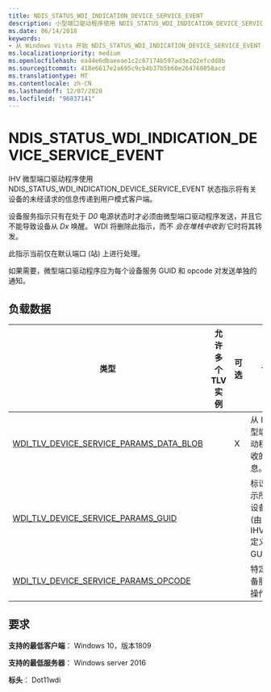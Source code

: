 ```yaml
---
title: NDIS_STATUS_WDI_INDICATION_DEVICE_SERVICE_EVENT
description: 小型端口驱动程序使用 NDIS_STATUS_WDI_INDICATION_DEVICE_SERVICE_EVENT 状态指示将有关设备的未经请求的信息传递到用户模式客户端。
ms.date: 06/14/2018
keywords:
- 从 Windows Vista 开始 NDIS_STATUS_WDI_INDICATION_DEVICE_SERVICE_EVENT 网络驱动程序
ms.localizationpriority: medium
ms.openlocfilehash: ea44e6dbaeeae1c2c67174b597ad3e2d2efcdd8b
ms.sourcegitcommit: 418e6617e2a695c9cb4b37b5b60e264760858acd
ms.translationtype: MT
ms.contentlocale: zh-CN
ms.lasthandoff: 12/07/2020
ms.locfileid: "96837141"
---
```

# <a name="ndis_status_wdi_indication_device_service_event"></a>NDIS_STATUS_WDI_INDICATION_DEVICE_SERVICE_EVENT

IHV 微型端口驱动程序使用 NDIS_STATUS_WDI_INDICATION_DEVICE_SERVICE_EVENT 状态指示将有关设备的未经请求的信息传递到用户模式客户端。

设备服务指示只有在处于 *D0* 电源状态时才必须由微型端口驱动程序发送，并且它不能导致设备从 *Dx* 唤醒。 WDI 将删除此指示，而不 *会在堆栈中收到* 它时将其转发。

此指示当前仅在默认端口 (站) 上进行处理。

如果需要，微型端口驱动程序应为每个设备服务 GUID 和 opcode 对发送单独的通知。

## <a name="payload-data"></a>负载数据

| 类型 | 允许多个 TLV 实例 | 可选 | 说明 |
| --- | --- | --- | --- |
| [WDI_TLV_DEVICE_SERVICE_PARAMS_DATA_BLOB](wdi-tlv-device-service-params-data-blob.md) |   | X | 从 IHV 微型端口驱动程序接收的信息。 |
| [WDI_TLV_DEVICE_SERVICE_PARAMS_GUID](wdi-tlv-device-service-params-guid.md) |   |   | 标识此指示所属的设备服务 (由 IHV/OEM) 定义的 GUID。 |
| [WDI_TLV_DEVICE_SERVICE_PARAMS_OPCODE](wdi-tlv-device-service-params-opcode.md) |   |   | 特定于设备服务的操作码。 |

## <a name="requirements"></a>要求

**支持的最低客户端**： Windows 10，版本1809

**支持的最低服务器**： Windows server 2016

**标头**： Dot11wdi

